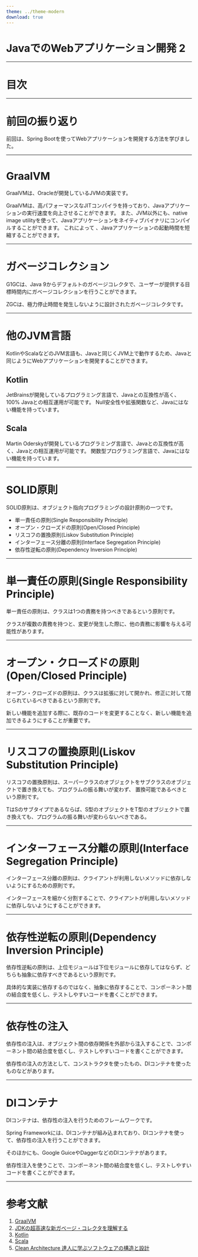 ```yaml
---
theme: ../theme-modern
download: true
---
```


# JavaでのWebアプリケーション開発 2

---

# 目次

<Toc maxDepth="1"></Toc>

---

# 前回の振り返り

前回は、Spring Bootを使ってWebアプリケーションを開発する方法を学びました。

---

# GraalVM

GraalVMは、Oracleが開発しているJVMの実装です。

GraalVMは、高パフォーマンスなJITコンパイラを持っており、Javaアプリケーションの実行速度を向上させることができます。
また、JVM以外にも、native image utilityを使って、Javaアプリケーションをネイティブバイナリにコンパイルすることができます。
これによって 、Javaアプリケーションの起動時間を短縮することができます。

---

# ガベージコレクション

G1GCは、Java 9からデフォルトのガベージコレクタで、ユーザーが提供する目標時間内にガベージコレクションを行うことができます。

ZGCは、極力停止時間を発生しないように設計されたガベージコレクタです。

---

# 他のJVM言語

KotlinやScalaなどのJVM言語も、Javaと同じくJVM上で動作するため、Javaと同じようにWebアプリケーションを開発することができます。

## Kotlin

JetBrainsが開発しているプログラミング言語で、Javaとの互換性が高く、100% Javaとの相互運用が可能です。
Null安全性や拡張関数など、Javaにはない機能を持っています。

## Scala

Martin Oderskyが開発しているプログラミング言語で、Javaとの互換性が高く、Javaとの相互運用が可能です。
関数型プログラミング言語で、Javaにはない機能を持っています。

---

# SOLID原則

SOLID原則は、オブジェクト指向プログラミングの設計原則の一つです。

- 単一責任の原則(Single Responsibility Principle)
- オープン・クローズドの原則(Open/Closed Principle)
- リスコフの置換原則(Liskov Substitution Principle)
- インターフェース分離の原則(Interface Segregation Principle)
- 依存性逆転の原則(Dependency Inversion Principle)

---

# 単一責任の原則(Single Responsibility Principle)

単一責任の原則は、クラスは1つの責務を持つべきであるという原則です。

クラスが複数の責務を持つと、変更が発生した際に、他の責務に影響を与える可能性があります。

---

# オープン・クローズドの原則(Open/Closed Principle)

オープン・クローズドの原則は、クラスは拡張に対して開かれ、修正に対して閉じられているべきであるという原則です。

新しい機能を追加する際に、既存のコードを変更することなく、新しい機能を追加できるようにすることが重要です。

---

# リスコフの置換原則(Liskov Substitution Principle)

リスコフの置換原則は、スーパークラスのオブジェクトをサブクラスのオブジェクトで置き換えても、プログラムの振る舞いが変わず、
置換可能であるべきという原則です。

TはSのサブタイプであるならば、S型のオブジェクトをT型のオブジェクトで置き換えても、プログラムの振る舞いが変わらないべきである。

---

# インターフェース分離の原則(Interface Segregation Principle)

インターフェース分離の原則は、クライアントが利用しないメソッドに依存しないようにするための原則です。

インターフェースを細かく分割することで、クライアントが利用しないメソッドに依存しないようにすることができます。

---

# 依存性逆転の原則(Dependency Inversion Principle)

依存性逆転の原則は、上位モジュールは下位モジュールに依存してはならず、どちらも抽象に依存すべきであるという原則です。

具体的な実装に依存するのではなく、抽象に依存することで、コンポーネント間の結合度を低くし、テストしやすいコードを書くことができます。

---

# 依存性の注入

依存性の注入は、オブジェクト間の依存関係を外部から注入することで、コンポーネント間の結合度を低くし、テストしやすいコードを書くことができます。

依存性の注入の方法として、コンストラクタを使ったもの、DIコンテナを使ったものなどがあります。

---

# DIコンテナ

DIコンテナは、依存性の注入を行うためのフレームワークです。

Spring Frameworkには、DIコンテナが組み込まれており、DIコンテナを使って、依存性の注入を行うことができます。

そのほかにも、Google GuiceやDaggerなどのDIコンテナがあります。

依存性注入を使うことで、コンポーネント間の結合度を低くし、テストしやすいコードを書くことができます。

---

# 参考文献

1. [GraalVM](https://www.graalvm.org/)
2. [JDKの超高速な新ガベージ・コレクタを理解する](https://blogs.oracle.com/otnjp/post/understanding-the-jdks-new-superfast-garbage-collectors-ja)
3. [Kotlin](https://kotlinlang.org/)
4. [Scala](https://www.scala-lang.org/)
5. [Clean Architecture 達人に学ぶソフトウェアの構造と設計](https://tatsu-zine.com/books/clean-architecture)